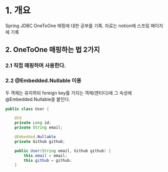 # 1. 개요 
Spring JDBC OneToOne 매핑에 대한 공부를 기록. 자료는 notion에 스프링 페이지에 기록

## 2. OneToOne 매핑하는 법 2가지 
### 2.1 직접 매핑하며 사용한다. 

### 2.2 @Embedded.Nullable 이용 
두 객체는 유지하되 foreign key를 가지는 객체(엔티디)에 그 속성에 @Embedded.Nullable을 붙인다. 

```java
public class User {

    @Id
    private Long id;
    private String email;

    @Embedded.Nullable
    private Github github;

    public User(String email, Github github) {
        this.email = email;
        this.github = github;
    }
```

